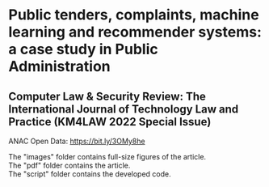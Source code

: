 # Public tenders, complaints, machine learning and recommender systems: a case study in Public Administration
## Computer Law & Security Review: The International Journal of Technology Law and Practice (KM4LAW 2022 Special Issue)

ANAC Open Data: https://bit.ly/3OMy8he

The "images" folder contains full-size figures of the article.  
The "pdf" folder contains the article.  
The "script" folder contains the developed code.  

